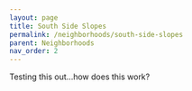 ```yaml
---
layout: page
title: South Side Slopes
permalink: /neighborhoods/south-side-slopes
parent: Neighborhoods
nav_order: 2
---
```


Testing this out...how does this work?
